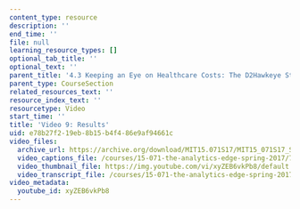 ```yaml
---
content_type: resource
description: ''
end_time: ''
file: null
learning_resource_types: []
optional_tab_title: ''
optional_text: ''
parent_title: '4.3 Keeping an Eye on Healthcare Costs: The D2Hawkeye Story '
parent_type: CourseSection
related_resources_text: ''
resource_index_text: ''
resourcetype: Video
start_time: ''
title: 'Video 9: Results'
uid: e78b27f2-19eb-8b15-b4f4-86e9af94661c
video_files:
  archive_url: https://archive.org/download/MIT15.071S17/MIT15_071S17_Session_4.3.17_300k.mp4
  video_captions_file: /courses/15-071-the-analytics-edge-spring-2017/790e7574b08d5f0cb090249bee758906_xyZEB6vkPb8.vtt
  video_thumbnail_file: https://img.youtube.com/vi/xyZEB6vkPb8/default.jpg
  video_transcript_file: /courses/15-071-the-analytics-edge-spring-2017/2c102c4baf829c95ce16ecccab1fb38a_xyZEB6vkPb8.pdf
video_metadata:
  youtube_id: xyZEB6vkPb8
---
```

